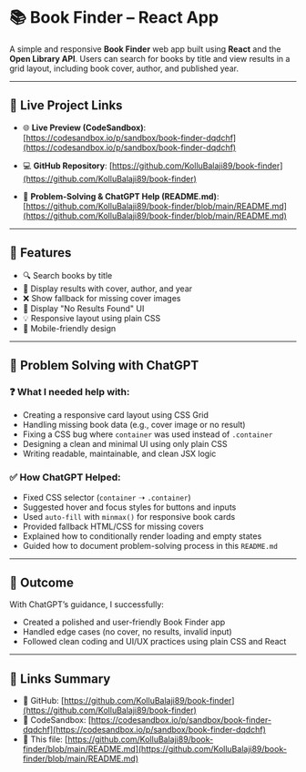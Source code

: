 # 📚 Book Finder – React App

A simple and responsive **Book Finder** web app built using **React** and the **Open Library API**. Users can search for books by title and view results in a grid layout, including book cover, author, and published year.

---

## 🔗 Live Project Links

- 🌐 **Live Preview (CodeSandbox)**: [https://codesandbox.io/p/sandbox/book-finder-dqdchf](https://codesandbox.io/p/sandbox/book-finder-dqdchf)

- 💻 **GitHub Repository**: [https://github.com/KolluBalaji89/book-finder](https://github.com/KolluBalaji89/book-finder)

- 📎 **Problem-Solving & ChatGPT Help (README.md)**: [https://github.com/KolluBalaji89/book-finder/blob/main/README.md](https://github.com/KolluBalaji89/book-finder/blob/main/README.md)

---

## 🚀 Features

- 🔍 Search books by title
- 📘 Display results with cover, author, and year
- ❌ Show fallback for missing cover images
- 🛑 Display "No Results Found" UI
- 💡 Responsive layout using plain CSS
- 📱 Mobile-friendly design

---

## 🧠 Problem Solving with ChatGPT

### ❓ What I needed help with:
- Creating a responsive card layout using CSS Grid
- Handling missing book data (e.g., cover image or no result)
- Fixing a CSS bug where `container` was used instead of `.container`
- Designing a clean and minimal UI using only plain CSS
- Writing readable, maintainable, and clean JSX logic

### ✅ How ChatGPT Helped:
- Fixed CSS selector (`container` ➝ `.container`)
- Suggested hover and focus styles for buttons and inputs
- Used `auto-fill` with `minmax()` for responsive book cards
- Provided fallback HTML/CSS for missing covers
- Explained how to conditionally render loading and empty states
- Guided how to document problem-solving process in this `README.md`

---

## 🙌 Outcome

With ChatGPT’s guidance, I successfully:
- Created a polished and user-friendly Book Finder app
- Handled edge cases (no cover, no results, invalid input)
- Followed clean coding and UI/UX practices using plain CSS and React

---

## 📎 Links Summary

- 🔗 GitHub: [https://github.com/KolluBalaji89/book-finder](https://github.com/KolluBalaji89/book-finder)
- 🔗 CodeSandbox: [https://codesandbox.io/p/sandbox/book-finder-dqdchf](https://codesandbox.io/p/sandbox/book-finder-dqdchf)
- 📎 This file: [https://github.com/KolluBalaji89/book-finder/blob/main/README.md](https://github.com/KolluBalaji89/book-finder/blob/main/README.md)
